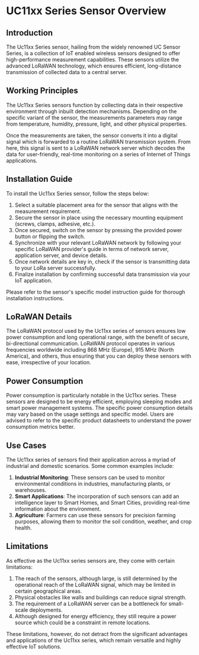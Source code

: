 # UC11xx Series Sensor Overview

## Introduction
The Uc11xx Series sensor, hailing from the widely renowned UC Sensor Series, is a collection of IoT enabled wireless sensors designed to offer high-performance measurement capabilities. These sensors utilize the advanced LoRaWAN technology, which ensures efficient, long-distance transmission of collected data to a central server. 

## Working Principles
The Uc11xx Series sensors function by collecting data in their respective environment through inbuilt detection mechanisms. Depending on the specific variant of the sensor, the measurements parameters may range from temperature, humidity, pressure, light, and other physical properties. 

Once the measurements are taken, the sensor converts it into a digital signal which is forwarded to a routine LoRaWAN transmission system. From here, this signal is sent to a LoRaWAN network server which decodes the data for user-friendly, real-time monitoring on a series of Internet of Things applications.

## Installation Guide 
To install the Uc11xx Series sensor, follow the steps below:

1. Select a suitable placement area for the sensor that aligns with the measurement requirement.
2. Secure the sensor in place using the necessary mounting equipment (screws, clamps, adhesive, etc.).
3. Once secured, switch on the sensor by pressing the provided power button or flipping the switch.
4. Synchronize with your relevant LoRaWAN network by following your specific LoRaWAN provider's guide in terms of network server, application server, and device details.
5. Once network details are key in, check if the sensor is transmitting data to your LoRa server successfully.
6. Finalize installation by confirming successful data transmission via your IoT application.

Please refer to the sensor's specific model instruction guide for thorough installation instructions.

## LoRaWAN Details
The LoRaWAN protocol used by the Uc11xx series of sensors ensures low power consumption and long operational range, with the benefit of secure, bi-directional communication. LoRaWAN protocol operates in various frequencies worldwide including 868 MHz (Europe), 915 MHz (North America), and others, thus ensuring that you can deploy these sensors with ease, irrespective of your location. 

## Power Consumption 
Power consumption is particularly notable in the Uc11xx series. These sensors are designed to be energy efficient, employing sleeping modes and smart power management systems. The specific power consumption details may vary based on the usage settings and specific model. Users are advised to refer to the specific product datasheets to understand the power consumption metrics better. 

## Use Cases
The Uc11xx series of sensors find their application across a myriad of industrial and domestic scenarios. Some common examples include:

1. **Industrial Monitoring**: These sensors can be used to monitor environmental conditions in industries, manufacturing plants, or warehouses.
2. **Smart Applications**: The incorporation of such sensors can add an intelligence layer to Smart Homes, and Smart Cities, providing real-time information about the environment.
3. **Agriculture**: Farmers can use these sensors for precision farming purposes, allowing them to monitor the soil condition, weather, and crop health.

## Limitations
As effective as the Uc11xx series sensors are, they come with certain limitations:
1. The reach of the sensors, although large, is still determined by the operational reach of the LoRaWAN signal, which may be limited in certain geographical areas.
2. Physical obstacles like walls and buildings can reduce signal strength.
3. The requirement of a LoRaWAN server can be a bottleneck for small-scale deployments.
4. Although designed for energy efficiency, they still require a power source which could be a constraint in remote locations. 

These limitations, however, do not detract from the significant advantages and applications of the Uc11xx series, which remain versatile and highly effective IoT solutions.